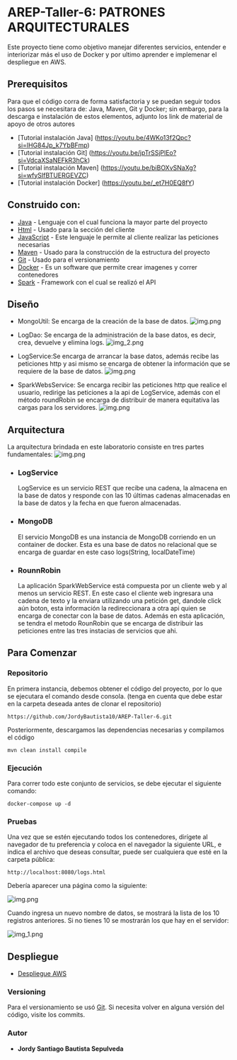 # AREP-Taller-6: PATRONES ARQUITECTURALES

Este proyecto tiene como objetivo manejar diferentes servicios, entender e interiorizar más el uso de Docker y por ultimo aprender e implemenar el despliegue en AWS.


## Prerequisitos

Para que el código corra de forma satisfactoria y se puedan seguir todos los pasos se necesitara de: Java, Maven, Git y Docker; sin embargo,  para la descarga e instalación de estos elementos, adjunto los link de material de apoyo de otros autores

* [Tutorial instalación Java] (https://youtu.be/4WKo13f2Qpc?si=lHG84Jp_k7YbBFmp)
* [Tutorial instalación Git] (https://youtu.be/jpTrSSjPlEo?si=VdcaXSaNEFkR3hCk)
* [Tutorial instalación Maven] (https://youtu.be/biBOXvSNaXg?si=wfySIfBTUERGEVZC)
* [Tutorial instalación Docker] (https://youtu.be/_et7H0EQ8fY)

## Construido con:

* [Java](http://www.dropwizard.io/1.0.2/docs/) - Lenguaje con el cual funciona la mayor parte del proyecto
* [Html](https://developer.mozilla.org/es/docs/Web/HTML) - Usado para la sección del cliente
* [JavaScript](https://developer.mozilla.org/es/docs/Web/JavaScript) - Este lenguaje le permite al cliente realizar las peticiones necesarias
* [Maven](https://maven.apache.org/) - Usado para la construcción de la estructura del proyecto
* [Git](https://git-scm.com) - Usado para el versionamiento
* [Docker](https://www.docker.com/products/docker-desktop/) - Es un software que permite crear imagenes y correr contenedores
* [Spark](https://mvnrepository.com/artifact/org.apache.spark/spark-core) - Framework con el cual se realizó el API

## Diseño

* MongoUtil: Se encarga de la creación de la base de datos.
    ![img.png](imagenes/img_2.png)

* LogDao: Se encarga de la administración de la base datos, es decir, crea, devuelve y elimina logs.
    ![img_2.png](imagenes/img_4.png)

* LogService:Se encarga de arrancar la base datos, además recibe las peticiones http y asi mismo se encarga de obtener la información que se requiere de la base de datos. 
    ![img.png](imagenes/img_5.png)

* SparkWebsService: Se encarga recibir las peticiones http que realice el usuario, redirige las peticiones a la api de LogService, además con el método roundRobin se encarga de distribuir de manera equitativa las cargas para los servidores. 
    ![img.png](imagenes/img_6.png)

## Arquitectura

La arquitectura brindada en este laboratorio consiste en tres partes fundamentales:
    ![img.png](imagenes/img_7.png)

* ### LogService
    LogService es un servicio REST que recibe una cadena, la almacena en la base de datos y responde con las 10 últimas cadenas almacenadas en la base de datos y la fecha en que fueron almacenadas.
* ### MongoDB
    El servicio MongoDB es una instancia de MongoDB corriendo en un container de docker. Esta es una base de datos no relacional que se encarga de guardar en este caso logs(String, localDateTime)
* ### RounnRobin
  La aplicación SparkWebService está compuesta por un cliente web y al menos un servicio REST. En este caso el cliente web ingresara una cadena de texto y la enviara utilizando una petición get, dandole click aún boton, esta información la redireccionara a otra api quien se encarga de conectar con la base de datos. Además en esta aplicación, se tendra el metodo RounRobin que se encarga de distribuir las peticiones entre las tres instacias de servicios que ahi.  

## Para Comenzar

### Repositorio

En primera instancia, debemos obtener el código del proyecto, por lo que se ejecutara el comando desde consola. (tenga en cuenta que debe estar en la carpeta deseada antes de clonar el repositorio)

~~~
https://github.com/JordyBautista10/AREP-Taller-6.git
~~~

Posteriormente, descargamos las dependencias necesarias y compilamos el código

~~~
mvn clean install compile
~~~

### Ejecución


Para correr todo este conjunto de servicios, se debe ejecutar el siguiente comando:

~~~
docker-compose up -d 
~~~

### Pruebas

Una vez que se estén ejecutando todos los contenedores, dirígete al navegador de tu preferencia y coloca en el navegador la siguiente URL, e indica el archivo que deseas consultar, puede ser cualquiera que esté en la carpeta pública:

~~~
http://localhost:8080/logs.html
~~~

Debería aparecer una página como la siguiente:

![img.png](imagenes/img.png)

Cuando ingresa un nuevo nombre de datos, se mostrará la lista de los 10 registros anteriores. Si no tienes 10 se mostrarán los que hay en el servidor:

![img_1.png](imagenes/img_1.png)

## Despliegue 

* [Despliegue AWS](https://youtu.be/KLmHkzMWhM0)

### Versioning

Para el versionamiento se usó [Git](https://git-scm.com). Si necesita volver en alguna versión del código, visite los commits.

### Autor

* **Jordy Santiago Bautista Sepulveda** 



